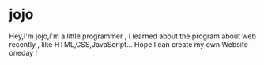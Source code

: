# jojo
Hey,I'm jojo,i'm a little programmer , I learned about the program about web recently , like HTML,CSS,JavaScript... Hope I can create my own Website  oneday !
